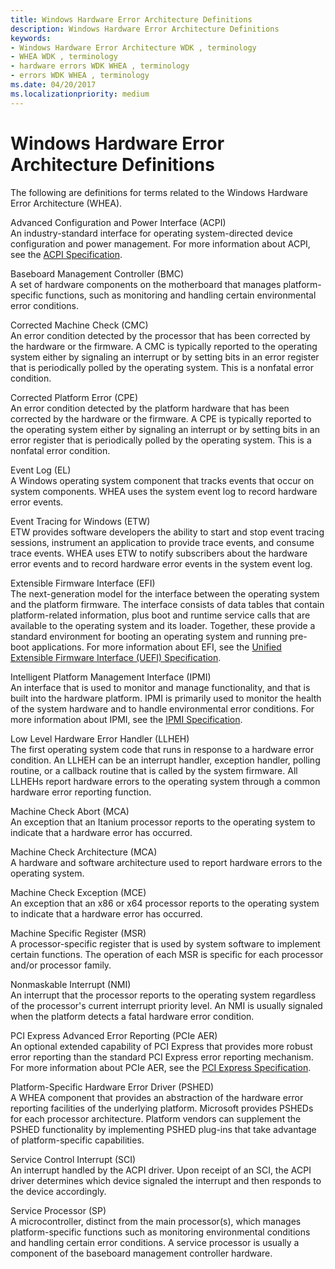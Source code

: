 ```yaml
---
title: Windows Hardware Error Architecture Definitions
description: Windows Hardware Error Architecture Definitions
keywords:
- Windows Hardware Error Architecture WDK , terminology
- WHEA WDK , terminology
- hardware errors WDK WHEA , terminology
- errors WDK WHEA , terminology
ms.date: 04/20/2017
ms.localizationpriority: medium
---
```


# Windows Hardware Error Architecture Definitions


The following are definitions for terms related to the Windows Hardware Error Architecture (WHEA).

<a href="" id="advanced-configuration-and-power-interface--acpi-"></a>Advanced Configuration and Power Interface (ACPI)  
An industry-standard interface for operating system-directed device configuration and power management. For more information about ACPI, see the [ACPI Specification](https://uefi.org/sites/default/files/resources/ACPI_6_3_final_Jan30.pdf).

<a href="" id="baseboard-management-controller--bmc-"></a>Baseboard Management Controller (BMC)  
A set of hardware components on the motherboard that manages platform-specific functions, such as monitoring and handling certain environmental error conditions.

<a href="" id="corrected-machine-check--cmc-"></a>Corrected Machine Check (CMC)  
An error condition detected by the processor that has been corrected by the hardware or the firmware. A CMC is typically reported to the operating system either by signaling an interrupt or by setting bits in an error register that is periodically polled by the operating system. This is a nonfatal error condition.

<a href="" id="corrected-platform-error--cpe-"></a>Corrected Platform Error (CPE)  
An error condition detected by the platform hardware that has been corrected by the hardware or the firmware. A CPE is typically reported to the operating system either by signaling an interrupt or by setting bits in an error register that is periodically polled by the operating system. This is a nonfatal error condition.

<a href="" id="event-log--el-"></a>Event Log (EL)  
A Windows operating system component that tracks events that occur on system components. WHEA uses the system event log to record hardware error events.

<a href="" id="event-tracing-for-windows--etw-"></a>Event Tracing for Windows (ETW)  
ETW provides software developers the ability to start and stop event tracing sessions, instrument an application to provide trace events, and consume trace events. WHEA uses ETW to notify subscribers about the hardware error events and to record hardware error events in the system event log.

<a href="" id="extensible-firmware-interface--efi-"></a>Extensible Firmware Interface (EFI)  
The next-generation model for the interface between the operating system and the platform firmware. The interface consists of data tables that contain platform-related information, plus boot and runtime service calls that are available to the operating system and its loader. Together, these provide a standard environment for booting an operating system and running pre-boot applications. For more information about EFI, see the [Unified Extensible Firmware Interface (UEFI) Specification](https://go.microsoft.com/fwlink/p/?linkid=69484).

<a href="" id="intelligent-platform-management-interface--ipmi-"></a>Intelligent Platform Management Interface (IPMI)  
An interface that is used to monitor and manage functionality, and that is built into the hardware platform. IPMI is primarily used to monitor the health of the system hardware and to handle environmental error conditions. For more information about IPMI, see the [IPMI Specification](https://go.microsoft.com/fwlink/p/?linkid=69485).

<a href="" id="low-level-hardware-error-handler--llheh-"></a>Low Level Hardware Error Handler (LLHEH)  
The first operating system code that runs in response to a hardware error condition. An LLHEH can be an interrupt handler, exception handler, polling routine, or a callback routine that is called by the system firmware. All LLHEHs report hardware errors to the operating system through a common hardware error reporting function.

<a href="" id="machine-check-abort--mca-"></a>Machine Check Abort (MCA)  
An exception that an Itanium processor reports to the operating system to indicate that a hardware error has occurred.

<a href="" id="machine-check-architecture--mca-"></a>Machine Check Architecture (MCA)  
A hardware and software architecture used to report hardware errors to the operating system.

<a href="" id="machine-check-exception--mce-"></a>Machine Check Exception (MCE)  
An exception that an x86 or x64 processor reports to the operating system to indicate that a hardware error has occurred.

<a href="" id="machine-specific-register--msr-"></a>Machine Specific Register (MSR)  
A processor-specific register that is used by system software to implement certain functions. The operation of each MSR is specific for each processor and/or processor family.

<a href="" id="nonmaskable-interrupt--nmi-"></a>Nonmaskable Interrupt (NMI)  
An interrupt that the processor reports to the operating system regardless of the processor's current interrupt priority level. An NMI is usually signaled when the platform detects a fatal hardware error condition.

<a href="" id="pci-express-advanced-error-reporting--pcie-aer-"></a>PCI Express Advanced Error Reporting (PCIe AER)  
An optional extended capability of PCI Express that provides more robust error reporting than the standard PCI Express error reporting mechanism. For more information about PCIe AER, see the [PCI Express Specification](https://go.microsoft.com/fwlink/p/?linkid=69486).

<a href="" id="platform-specific-hardware-error-driver--pshed-"></a>Platform-Specific Hardware Error Driver (PSHED)  
A WHEA component that provides an abstraction of the hardware error reporting facilities of the underlying platform. Microsoft provides PSHEDs for each processor architecture. Platform vendors can supplement the PSHED functionality by implementing PSHED plug-ins that take advantage of platform-specific capabilities.

<a href="" id="service-control-interrupt--sci-"></a>Service Control Interrupt (SCI)  
An interrupt handled by the ACPI driver. Upon receipt of an SCI, the ACPI driver determines which device signaled the interrupt and then responds to the device accordingly.

<a href="" id="service-processor--sp-"></a>Service Processor (SP)  
A microcontroller, distinct from the main processor(s), which manages platform-specific functions such as monitoring environmental conditions and handling certain error conditions. A service processor is usually a component of the baseboard management controller hardware.

 

 





